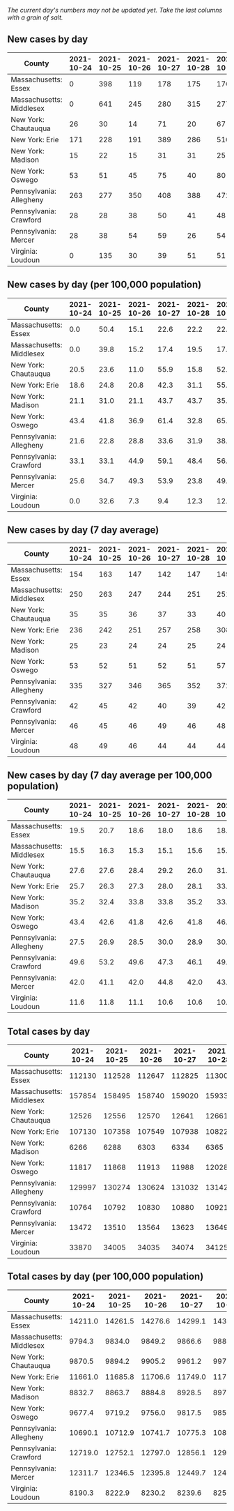 _The current day's numbers may not be updated yet. Take the last columns with a grain of salt._
## New cases by day

| County | 2021-10-24 | 2021-10-25 | 2021-10-26 | 2021-10-27 | 2021-10-28 | 2021-10-29 | 2021-10-30 |
| --- | --- | --- | --- | --- | --- | --- | --- |
| Massachusetts: Essex | 0 | 398 | 119 | 178 | 175 | 176 |  |
| Massachusetts: Middlesex | 0 | 641 | 245 | 280 | 315 | 277 |  |
| New York: Chautauqua | 26 | 30 | 14 | 71 | 20 | 67 |  |
| New York: Erie | 171 | 228 | 191 | 389 | 286 | 510 |  |
| New York: Madison | 15 | 22 | 15 | 31 | 31 | 25 |  |
| New York: Oswego | 53 | 51 | 45 | 75 | 40 | 80 |  |
| Pennsylvania: Allegheny | 263 | 277 | 350 | 408 | 388 | 472 | 456 |
| Pennsylvania: Crawford | 28 | 28 | 38 | 50 | 41 | 48 | 46 |
| Pennsylvania: Mercer | 28 | 38 | 54 | 59 | 26 | 54 | 66 |
| Virginia: Loudoun | 0 | 135 | 30 | 39 | 51 | 51 |  |

## New cases by day (per 100,000 population)

| County | 2021-10-24 | 2021-10-25 | 2021-10-26 | 2021-10-27 | 2021-10-28 | 2021-10-29 | 2021-10-30 |
| --- | --- | --- | --- | --- | --- | --- | --- |
| Massachusetts: Essex | 0.0 | 50.4 | 15.1 | 22.6 | 22.2 | 22.3 |  |
| Massachusetts: Middlesex | 0.0 | 39.8 | 15.2 | 17.4 | 19.5 | 17.2 |  |
| New York: Chautauqua | 20.5 | 23.6 | 11.0 | 55.9 | 15.8 | 52.8 |  |
| New York: Erie | 18.6 | 24.8 | 20.8 | 42.3 | 31.1 | 55.5 |  |
| New York: Madison | 21.1 | 31.0 | 21.1 | 43.7 | 43.7 | 35.2 |  |
| New York: Oswego | 43.4 | 41.8 | 36.9 | 61.4 | 32.8 | 65.5 |  |
| Pennsylvania: Allegheny | 21.6 | 22.8 | 28.8 | 33.6 | 31.9 | 38.8 | 37.5 |
| Pennsylvania: Crawford | 33.1 | 33.1 | 44.9 | 59.1 | 48.4 | 56.7 | 54.4 |
| Pennsylvania: Mercer | 25.6 | 34.7 | 49.3 | 53.9 | 23.8 | 49.3 | 60.3 |
| Virginia: Loudoun | 0.0 | 32.6 | 7.3 | 9.4 | 12.3 | 12.3 |  |

## New cases by day (7 day average)

| County | 2021-10-24 | 2021-10-25 | 2021-10-26 | 2021-10-27 | 2021-10-28 | 2021-10-29 | 2021-10-30 |
| --- | --- | --- | --- | --- | --- | --- | --- |
| Massachusetts: Essex | 154 | 163 | 147 | 142 | 147 | 149 |  |
| Massachusetts: Middlesex | 250 | 263 | 247 | 244 | 251 | 251 |  |
| New York: Chautauqua | 35 | 35 | 36 | 37 | 33 | 40 |  |
| New York: Erie | 236 | 242 | 251 | 257 | 258 | 308 |  |
| New York: Madison | 25 | 23 | 24 | 24 | 25 | 24 |  |
| New York: Oswego | 53 | 52 | 51 | 52 | 51 | 57 |  |
| Pennsylvania: Allegheny | 335 | 327 | 346 | 365 | 352 | 372 | 373 |
| Pennsylvania: Crawford | 42 | 45 | 42 | 40 | 39 | 42 | 40 |
| Pennsylvania: Mercer | 46 | 45 | 46 | 49 | 46 | 48 | 46 |
| Virginia: Loudoun | 48 | 49 | 46 | 44 | 44 | 44 |  |

## New cases by day (7 day average per 100,000 population)

| County | 2021-10-24 | 2021-10-25 | 2021-10-26 | 2021-10-27 | 2021-10-28 | 2021-10-29 | 2021-10-30 |
| --- | --- | --- | --- | --- | --- | --- | --- |
| Massachusetts: Essex | 19.5 | 20.7 | 18.6 | 18.0 | 18.6 | 18.9 |  |
| Massachusetts: Middlesex | 15.5 | 16.3 | 15.3 | 15.1 | 15.6 | 15.6 |  |
| New York: Chautauqua | 27.6 | 27.6 | 28.4 | 29.2 | 26.0 | 31.5 |  |
| New York: Erie | 25.7 | 26.3 | 27.3 | 28.0 | 28.1 | 33.5 |  |
| New York: Madison | 35.2 | 32.4 | 33.8 | 33.8 | 35.2 | 33.8 |  |
| New York: Oswego | 43.4 | 42.6 | 41.8 | 42.6 | 41.8 | 46.7 |  |
| Pennsylvania: Allegheny | 27.5 | 26.9 | 28.5 | 30.0 | 28.9 | 30.6 | 30.7 |
| Pennsylvania: Crawford | 49.6 | 53.2 | 49.6 | 47.3 | 46.1 | 49.6 | 47.3 |
| Pennsylvania: Mercer | 42.0 | 41.1 | 42.0 | 44.8 | 42.0 | 43.9 | 42.0 |
| Virginia: Loudoun | 11.6 | 11.8 | 11.1 | 10.6 | 10.6 | 10.6 |  |

## Total cases by day

| County | 2021-10-24 | 2021-10-25 | 2021-10-26 | 2021-10-27 | 2021-10-28 | 2021-10-29 | 2021-10-30 |
| --- | --- | --- | --- | --- | --- | --- | --- |
| Massachusetts: Essex | 112130 | 112528 | 112647 | 112825 | 113000 | 113176 |  |
| Massachusetts: Middlesex | 157854 | 158495 | 158740 | 159020 | 159335 | 159612 |  |
| New York: Chautauqua | 12526 | 12556 | 12570 | 12641 | 12661 | 12728 |  |
| New York: Erie | 107130 | 107358 | 107549 | 107938 | 108224 | 108734 |  |
| New York: Madison | 6266 | 6288 | 6303 | 6334 | 6365 | 6390 |  |
| New York: Oswego | 11817 | 11868 | 11913 | 11988 | 12028 | 12108 |  |
| Pennsylvania: Allegheny | 129997 | 130274 | 130624 | 131032 | 131420 | 131892 | 132348 |
| Pennsylvania: Crawford | 10764 | 10792 | 10830 | 10880 | 10921 | 10969 | 11015 |
| Pennsylvania: Mercer | 13472 | 13510 | 13564 | 13623 | 13649 | 13703 | 13769 |
| Virginia: Loudoun | 33870 | 34005 | 34035 | 34074 | 34125 | 34176 |  |

## Total cases by day (per 100,000 population)

| County | 2021-10-24 | 2021-10-25 | 2021-10-26 | 2021-10-27 | 2021-10-28 | 2021-10-29 | 2021-10-30 |
| --- | --- | --- | --- | --- | --- | --- | --- |
| Massachusetts: Essex | 14211.0 | 14261.5 | 14276.6 | 14299.1 | 14321.3 | 14343.6 |  |
| Massachusetts: Middlesex | 9794.3 | 9834.0 | 9849.2 | 9866.6 | 9886.2 | 9903.3 |  |
| New York: Chautauqua | 9870.5 | 9894.2 | 9905.2 | 9961.2 | 9976.9 | 10029.7 |  |
| New York: Erie | 11661.0 | 11685.8 | 11706.6 | 11749.0 | 11780.1 | 11835.6 |  |
| New York: Madison | 8832.7 | 8863.7 | 8884.8 | 8928.5 | 8972.2 | 9007.5 |  |
| New York: Oswego | 9677.4 | 9719.2 | 9756.0 | 9817.5 | 9850.2 | 9915.7 |  |
| Pennsylvania: Allegheny | 10690.1 | 10712.9 | 10741.7 | 10775.3 | 10807.2 | 10846.0 | 10883.5 |
| Pennsylvania: Crawford | 12719.0 | 12752.1 | 12797.0 | 12856.1 | 12904.6 | 12961.3 | 13015.6 |
| Pennsylvania: Mercer | 12311.7 | 12346.5 | 12395.8 | 12449.7 | 12473.5 | 12522.8 | 12583.2 |
| Virginia: Loudoun | 8190.3 | 8222.9 | 8230.2 | 8239.6 | 8251.9 | 8264.3 |  |
